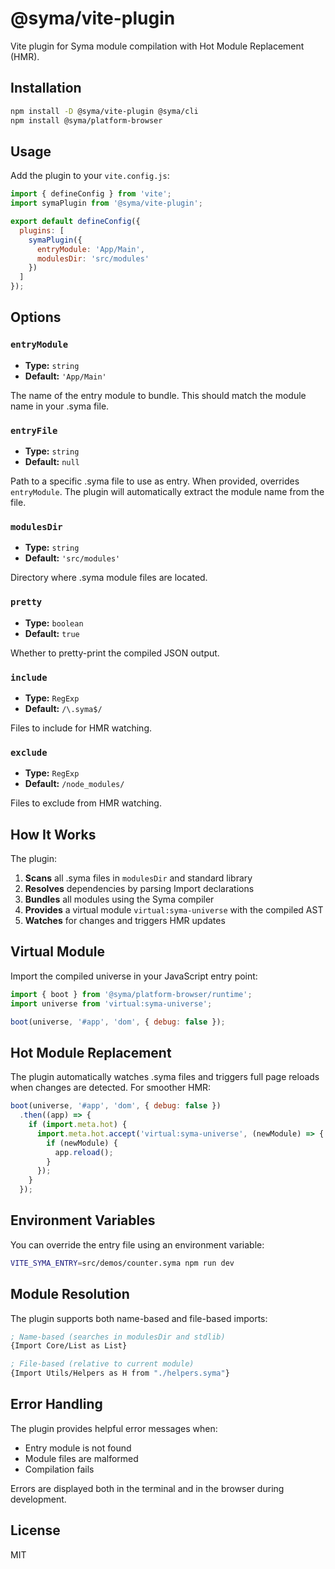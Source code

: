 # @syma/vite-plugin

Vite plugin for Syma module compilation with Hot Module Replacement (HMR).

## Installation

```bash
npm install -D @syma/vite-plugin @syma/cli
npm install @syma/platform-browser
```

## Usage

Add the plugin to your `vite.config.js`:

```js
import { defineConfig } from 'vite';
import symaPlugin from '@syma/vite-plugin';

export default defineConfig({
  plugins: [
    symaPlugin({
      entryModule: 'App/Main',
      modulesDir: 'src/modules'
    })
  ]
});
```

## Options

### `entryModule`
- **Type:** `string`
- **Default:** `'App/Main'`

The name of the entry module to bundle. This should match the module name in your .syma file.

### `entryFile`
- **Type:** `string`
- **Default:** `null`

Path to a specific .syma file to use as entry. When provided, overrides `entryModule`. The plugin will automatically extract the module name from the file.

### `modulesDir`
- **Type:** `string`
- **Default:** `'src/modules'`

Directory where .syma module files are located.

### `pretty`
- **Type:** `boolean`
- **Default:** `true`

Whether to pretty-print the compiled JSON output.

### `include`
- **Type:** `RegExp`
- **Default:** `/\.syma$/`

Files to include for HMR watching.

### `exclude`
- **Type:** `RegExp`
- **Default:** `/node_modules/`

Files to exclude from HMR watching.

## How It Works

The plugin:

1. **Scans** all .syma files in `modulesDir` and standard library
2. **Resolves** dependencies by parsing Import declarations
3. **Bundles** all modules using the Syma compiler
4. **Provides** a virtual module `virtual:syma-universe` with the compiled AST
5. **Watches** for changes and triggers HMR updates

## Virtual Module

Import the compiled universe in your JavaScript entry point:

```js
import { boot } from '@syma/platform-browser/runtime';
import universe from 'virtual:syma-universe';

boot(universe, '#app', 'dom', { debug: false });
```

## Hot Module Replacement

The plugin automatically watches .syma files and triggers full page reloads when changes are detected. For smoother HMR:

```js
boot(universe, '#app', 'dom', { debug: false })
  .then((app) => {
    if (import.meta.hot) {
      import.meta.hot.accept('virtual:syma-universe', (newModule) => {
        if (newModule) {
          app.reload();
        }
      });
    }
  });
```

## Environment Variables

You can override the entry file using an environment variable:

```bash
VITE_SYMA_ENTRY=src/demos/counter.syma npm run dev
```

## Module Resolution

The plugin supports both name-based and file-based imports:

```lisp
; Name-based (searches in modulesDir and stdlib)
{Import Core/List as List}

; File-based (relative to current module)
{Import Utils/Helpers as H from "./helpers.syma"}
```

## Error Handling

The plugin provides helpful error messages when:
- Entry module is not found
- Module files are malformed
- Compilation fails

Errors are displayed both in the terminal and in the browser during development.

## License

MIT
